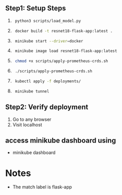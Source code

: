 ## Step1: Setup Steps
1. ```bash
    python3 scripts/load_model.py
    ```
2. ``` bash
    docker build -t resnet18-flask-app:latest .
    ```
3. ``` bash
    minikube start --driver=docker
    ```
4. ``` bash
    minikube image load resnet18-flask-app:latest
    ```
5. ``` bash
    chmod +x scripts/apply-prometheus-crds.sh
    ```
6. ``` bash
    ./scripts/apply-prometheus-crds.sh
    ```
7. ``` bash
    kubectl apply -f deployments/
    ``` 
8. ```bash 
    minikube tunnel
    ```

## Step2: Verify deployment
1. Go to any browser 
2. Visit localhost

## access minikube dashboard using
- minikube dashboard

# Notes 
- The match label is flask-app